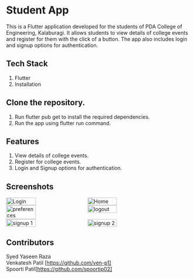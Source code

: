 # Student App
This is a Flutter application developed for the students of PDA College of Engineering, Kalaburagi. It allows students to view details of college events and register for them with the click of a button. The app also includes login and signup options for authentication.

## Tech Stack
1. Flutter
2. Installation
## Clone the repository.
1. Run flutter pub get to install the required dependencies.
2. Run the app using flutter run command.
## Features
1. View details of college events.
2. Register for college events.
3. Login and Signup options for authentication.

## Screenshots
<div style="display:flex;">
  <img src="https://user-images.githubusercontent.com/53128093/228921835-1beec8aa-3fe0-4871-a135-efcc75d29ab8.PNG" alt="Login" width="40%" style="margin-right: 10px;">
  <img src="https://user-images.githubusercontent.com/53128093/228921890-3c24a23d-f384-489b-a2a0-a7c9a651c17f.PNG" alt="Home" width="40%" style="margin-left: 10px;">
</div>

<div style="display:flex;">
  <img src="https://user-images.githubusercontent.com/53128093/228921948-ff59a1a2-d6a9-4aa2-ac41-210b33deab55.PNG" alt="preferences" width="40%" style="margin-right: 10px;">
  <img src="https://user-images.githubusercontent.com/53128093/228921984-8c04c10c-0611-41ca-99fe-0ae7cd7793b0.PNG" alt="logout" width="40%" style="margin-left: 10px;">
</div>

<div style="display:flex;">
  <img src="https://user-images.githubusercontent.com/53128093/228921996-e0908941-2440-4a9e-b9e3-878812339cb5.PNG" alt="signup 1" width="40%" style="margin-right: 10px;">
  <img src="https://user-images.githubusercontent.com/53128093/228922012-59080c89-7ccc-4bae-a4b6-a237bc6ccab2.PNG" alt="signup 2" width="40%" style="margin-left: 10px;">
</div>








## Contributors
Syed Yaseen Raza <br>
Venkatesh Patil [https://github.com/ven-p1] <br>
Spoorti Patil[https://github.com/spoortip02]

